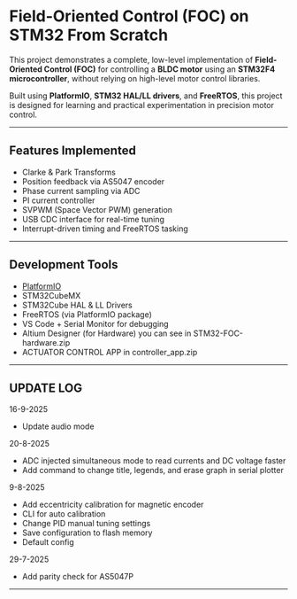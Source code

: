 # Field-Oriented Control (FOC) on STM32 From Scratch

This project demonstrates a complete, low-level implementation of **Field-Oriented Control (FOC)** for controlling a **BLDC motor** using an **STM32F4 microcontroller**, without relying on high-level motor control libraries.

Built using **PlatformIO**, **STM32 HAL/LL drivers**, and **FreeRTOS**, this project is designed for learning and practical experimentation in precision motor control.

---

## Features Implemented

- Clarke & Park Transforms  
- Position feedback via AS5047 encoder  
- Phase current sampling via ADC  
- PI current controller  
- SVPWM (Space Vector PWM) generation  
- USB CDC interface for real-time tuning  
- Interrupt-driven timing and FreeRTOS tasking  

---

## Development Tools

- [PlatformIO](https://platformio.org/)
- STM32CubeMX
- STM32Cube HAL & LL Drivers  
- FreeRTOS (via PlatformIO package)  
- VS Code + Serial Monitor for debugging
- Altium Designer (for Hardware) you can see in STM32-FOC-hardware.zip
- ACTUATOR CONTROL APP in controller_app.zip

---

## UPDATE LOG

16-9-2025
- Update audio mode

20-8-2025
- ADC injected simultaneous mode to read currents and DC voltage faster
- Add command to change title, legends, and erase graph in serial plotter

9-8-2025
- Add eccentricity calibration for magnetic encoder
- CLI for auto calibration
- Change PID manual tuning settings
- Save configuration to flash memory
- Default config

29-7-2025
- Add parity check for AS5047P

---